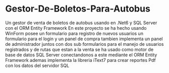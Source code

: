 # Gestor-De-Boletos-Para-Autobus
Un gestor de venta de boletos de autobus usando en .Net6 y SQL Server con el ORM Entity Framework
En este proyecto se ha hecho usando WinForm posee un formulario para registro de nuevos usuarios
un formulario para el login y un panel de compra tambien implementa un panel de administrador 
juntos con dos sub formularios para el manejo de usuarios registrados y de rutas que estan a la venta 
se ha usado como motor de base de datos SQL Server conectandonos a este mediante el ORM Entity Framework 
ademas implementa la libreria iText7 para crear reportes Pdf con los datos del servidor SQL 
